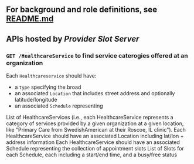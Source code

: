 ## For background and role definitions, see [README.md](./README.md)

## APIs hosted by _Provider Slot Server_

### `GET /HealthcareService` to find service caterogies offered at an organization
Each `Healthcareservice` should have:

* a `type` specifying the broad
* an associated `Location` that includes street address and optionally latitude/longitude
* an associated `Schedule` representing 

List of HealthcareServices (i.e., each HealthcareService represents a category of services provided by a given organization at a given location, like "Primary Care from SwedishAmerican at their Roscoe, IL clinic"). 
Each HealthcareService should have an associated Location including lat/lon + address information
Each HealthcareService should have an associated Schedule representing the collection of appointment slots
List of Slots for each Schedule, each including a start/end time, and a busy/free status

 
